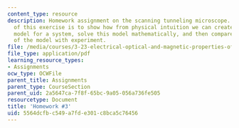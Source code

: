 ```yaml
---
content_type: resource
description: Homework assignment on the scanning tunneling microscope. The purpose
  of this exercise is to show how from physical intuition we can create a physical
  model for a system, solve this model mathematically, and then compare the prediction
  of the model with experiment.
file: /media/courses/3-23-electrical-optical-and-magnetic-properties-of-materials-fall-2007/5564dcfbc549a7fde301c8bca5c76456_ps3.pdf
file_type: application/pdf
learning_resource_types:
- Assignments
ocw_type: OCWFile
parent_title: Assignments
parent_type: CourseSection
parent_uid: 2a5647ca-7f8f-65bc-9a05-056a736fe505
resourcetype: Document
title: 'Homework #3'
uid: 5564dcfb-c549-a7fd-e301-c8bca5c76456
---
```

